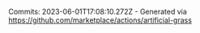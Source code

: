 Commits: 2023-06-01T17:08:10.272Z - Generated via https://github.com/marketplace/actions/artificial-grass
<br>

